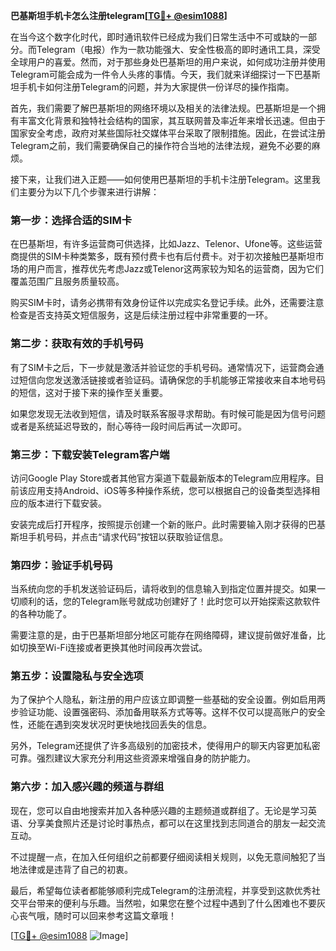 **巴基斯坦手机卡怎么注册telegram[[TG💪+ @esim1088](https://t.me/s/esim1088)]**

在当今这个数字化时代，即时通讯软件已经成为我们日常生活中不可或缺的一部分。而Telegram（电报）作为一款功能强大、安全性极高的即时通讯工具，深受全球用户的喜爱。然而，对于那些身处巴基斯坦的用户来说，如何成功注册并使用Telegram可能会成为一件令人头疼的事情。今天，我们就来详细探讨一下巴基斯坦手机卡如何注册Telegram的问题，并为大家提供一份详尽的操作指南。

首先，我们需要了解巴基斯坦的网络环境以及相关的法律法规。巴基斯坦是一个拥有丰富文化背景和独特社会结构的国家，其互联网普及率近年来增长迅速。但由于国家安全考虑，政府对某些国际社交媒体平台采取了限制措施。因此，在尝试注册Telegram之前，我们需要确保自己的操作符合当地的法律法规，避免不必要的麻烦。

接下来，让我们进入正题——如何使用巴基斯坦的手机卡注册Telegram。这里我们主要分为以下几个步骤来进行讲解：

### **第一步：选择合适的SIM卡**
在巴基斯坦，有许多运营商可供选择，比如Jazz、Telenor、Ufone等。这些运营商提供的SIM卡种类繁多，既有预付费卡也有后付费卡。对于初次接触巴基斯坦市场的用户而言，推荐优先考虑Jazz或Telenor这两家较为知名的运营商，因为它们覆盖范围广且服务质量较高。

购买SIM卡时，请务必携带有效身份证件以完成实名登记手续。此外，还需要注意检查是否支持英文短信服务，这是后续注册过程中非常重要的一环。

### **第二步：获取有效的手机号码**
有了SIM卡之后，下一步就是激活并验证您的手机号码。通常情况下，运营商会通过短信向您发送激活链接或者验证码。请确保您的手机能够正常接收来自本地号码的短信，这对于接下来的操作至关重要。

如果您发现无法收到短信，请及时联系客服寻求帮助。有时候可能是因为信号问题或者是系统延迟导致的，耐心等待一段时间后再试一次即可。

### **第三步：下载安装Telegram客户端**
访问Google Play Store或者其他官方渠道下载最新版本的Telegram应用程序。目前该应用支持Android、iOS等多种操作系统，您可以根据自己的设备类型选择相应的版本进行下载安装。

安装完成后打开程序，按照提示创建一个新的账户。此时需要输入刚才获得的巴基斯坦手机号码，并点击“请求代码”按钮以获取验证信息。

### **第四步：验证手机号码**
当系统向您的手机发送验证码后，请将收到的信息输入到指定位置并提交。如果一切顺利的话，您的Telegram账号就成功创建好了！此时您可以开始探索这款软件的各种功能了。

需要注意的是，由于巴基斯坦部分地区可能存在网络障碍，建议提前做好准备，比如切换至Wi-Fi连接或者更换其他时间段再次尝试。

### **第五步：设置隐私与安全选项**
为了保护个人隐私，新注册的用户应该立即调整一些基础的安全设置。例如启用两步验证功能、设置强密码、添加备用联系方式等等。这样不仅可以提高账户的安全性，还能在遇到突发状况时更快地找回丢失的信息。

另外，Telegram还提供了许多高级别的加密技术，使得用户的聊天内容更加私密可靠。强烈建议大家充分利用这些资源来增强自身的防护能力。

### **第六步：加入感兴趣的频道与群组**
现在，您可以自由地搜索并加入各种感兴趣的主题频道或群组了。无论是学习英语、分享美食照片还是讨论时事热点，都可以在这里找到志同道合的朋友一起交流互动。

不过提醒一点，在加入任何组织之前都要仔细阅读相关规则，以免无意间触犯了当地法律或是违背了自己的初衷。

最后，希望每位读者都能够顺利完成Telegram的注册流程，并享受到这款优秀社交平台带来的便利与乐趣。当然啦，如果您在整个过程中遇到了什么困难也不要灰心丧气哦，随时可以回来参考这篇文章哦！

[[TG💪+ @esim1088](https://t.me/s/esim1088) ![Image](https://i.postimg.cc/4NQfJmqS/Snipaste-2025-05-13-00-14-12.png)]